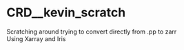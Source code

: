 # CRD__kevin_scratch
Scratching around trying to convert directly from .pp to zarr <br>
Using Xarray and Iris
